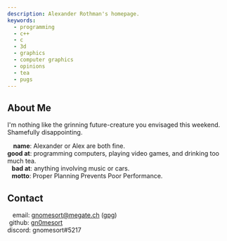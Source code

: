 ```yaml
---
description: Alexander Rothman's homepage.
keywords:
  - programming
  - c++
  - c
  - 3d
  - graphics
  - computer graphics
  - opinions
  - tea
  - pugs
---
```

<h2 class="center-text">About Me</h2>
<p class="center-text">
  <span>I'm nothing like the grinning future-creature you envisaged this weekend.</span><br />
  <span>Shamefully disappointing.</span>
</p>
<p>
  <span><b>&nbsp;&nbsp;&nbsp;&nbsp;name</b>: Alexander or Alex are both fine.</span><br />
  <span><b>good at</b>: programming computers, playing video games, and drinking too much tea.</span><br />
  <span><b>&nbsp;&nbsp;&nbsp;bad at</b>: anything involving music or cars.</span><br />
  <span><b>&nbsp;&nbsp;&nbsp;motto</b>: Proper Planning Prevents Poor Performance.</span>
</p>
<h2 class="center-text">Contact</h2>
<p>
  <span>&nbsp;&nbsp;&nbsp;email: <a href="mailto:gnomesort@megate.ch">gnomesort@megate.ch</a>&nbsp;(<a href="/res/publickey.gpg">gpg</a>)</span><br />
  <span>&nbsp;github: <a href="https://github.com/gn0mesort/">gn0mesort</a></span><br />
  <span>discord: gnomesort#5217</span>
</p>

